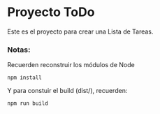 # Proyecto ToDo

Este es el proyecto para crear una Lista de Tareas.

### Notas:

Recuerden reconstruir los módulos de Node
```
npm install
```

Y para constuir el build (dist/), recuerden:
```
npm run build
```
